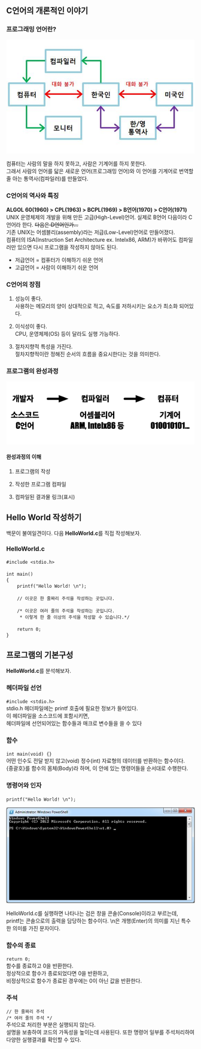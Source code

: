 ## C언어의 개론적인 이야기

### 프로그래밍 언어란?

![Compiler Metaphor](images/Compiler.jpg)

컴퓨터는 사람의 말을 하지 못하고, 사람은 기계어를 하지 못한다.  
그래서 사람의 언어를 닯은 새로운 언어(프로그래밍 언어)와
이 언어를 기계어로 번역할 줄 아는 통역사(컴파일러)를 만들었다.  

### C언어의 역사와 특징
**ALGOL 60(1960) > CPL(1963) > BCPL(1969) > B언어(1970) > C언어(1971)**  
UNIX 운영체제의 개발을 위해 만든 고급(High-Level)언어. 실제로 B언어 다음이라 C언어라 한다. ~~다음은 D언어인가...~~  
기존 UNIX는 어셈블리(assembly)라는 저급(Low-Level)언어로 만들어졌다.  
컴퓨터의 ISA(Instruction Set Architecture ex. Intelx86, ARM)가 바뀌어도 컴파일러만 있으면 다시 프로그램을 작성하지 않아도 된다.

* 저급언어 = 컴퓨터가 이해하기 쉬운 언어
* 고급언어 = 사람이 이해하기 쉬운 언어

### C언어의 장점

1. 성능이 좋다.  
사용하는 메모리의 양이 상대적으로 적고, 속도를 저하시키는 요소가 최소화 되어있다.

2. 이식성이 좋다.  
CPU, 운영체제(OS) 등이 달라도 실행 가능하다.

3. 절차지향적 특성을 가진다.  
절차지향적이란 정해진 순서의 흐름을 중요시한다는 것을 의미한다.

### 프로그램의 완성과정
![CAssemblyMachine](images/CAssemblyMachine.png)

#### 완성과정의 이해
1. 프로그램의 작성

2. 작성한 프로그램 컴파일

3. 컴파일된 결과물 링크(표시)

## Hello World 작성하기

백문이 불여일견이다. 다음 **HelloWorld.c**를 직접 작성해보자.

### HelloWorld.c
    #include <stdio.h>

    int main()
	{
        printf("Hello World! \n");

        // 이곳은 한 줄짜리 주석을 작성하는 곳입니다.

		/* 이곳은 여러 줄의 주석을 작성하는 곳입니다.
		 * 이렇게 한 줄 이상의 주석을 작성할 수 있습니다.*/

        return 0;
    }


## 프로그램의 기본구성
**HelloWorld.c**를 분석해보자.

### 헤더파일 선언
`#include <stdio.h>`  
stdio.h 헤더파일에는 printf 호출에 필요한 정보가 들어있다.  
이 헤더파일을 소스코드에 포함시키면,  
헤더파일에 선언되어있는 함수들과 매크로 변수들을 쓸 수 있다

### 함수
`int main(void) {}`  
어떤 인수도 전달 받지 않고(void) 정수(int) 자료형의 데이터를 반환하는 함수이다.  
{중괄호}를 함수의 몸체(Body)라 하며, 이 안에 있는 명령어들을 순서대로 수행한다.

### 명령어와 인자
`printf("Hello World! \n");`  

![Console](images/Console.jpg)

HelloWorld.c를 실행하면 나타나는 검은 창을 콘솔(Console)이라고 부르는데,  
printf는 콘솔으로의 출력을 담당하는 함수이다.
\n은 개행(Enter)의 의미를 지닌 특수한 의미를 가진 문자이다.

### 함수의 종료
`return 0;`  
함수를 종료하고 0을 반환한다.  
정상적으로 함수가 종료되었다면 0을 반환하고,  
비정상적으로 함수가 종료된 경우에는 0이 아닌 값을 반환한다.

### 주석
`// 한 줄짜리 주석`  
`/* 여러 줄의 주석 */`  
주석으로 처리한 부분은 실행되지 않는다.  
설명을 보충하여 코드의 가독성을 높이는데 사용된다.
또한 명령어 일부를 주석처리하여 다양한 실행결과를 확인할 수 있다.
